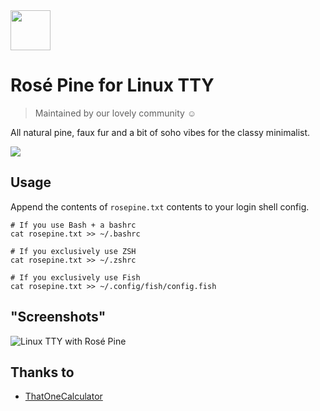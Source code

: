 <img src="https://github.com/rose-pine/rose-pine-theme/raw/main/assets/icon.png" width="64" />

# Rosé Pine for Linux TTY

> Maintained by our lovely community ☺️

All natural pine, faux fur and a bit of soho vibes for the classy minimalist.

[![](https://img.shields.io/badge/Rosé%20Pine%20Theme-191724)](https://github.com/rose-pine/rose-pine-theme)

## Usage

Append the contents of `rosepine.txt` contents to your login shell config.

```shhttps://github.com/DingShizhe/Desmos-Desktop
# If you use Bash + a bashrc
cat rosepine.txt >> ~/.bashrc

# If you exclusively use ZSH
cat rosepine.txt >> ~/.zshrc

# If you exclusively use Fish
cat rosepine.txt >> ~/.config/fish/config.fish
```

## "Screenshots"

![Linux TTY with Rosé Pine](https://cdn.discordapp.com/attachments/767172954395639811/776229050804862976/IMG_20201111_153613.jpg)

## Thanks to 

- [ThatOneCalculator](https://github.com/thatonecalculator)

